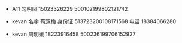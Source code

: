 - A11
  勾明凤 15023326229 500102199802121742

- kevan
  名字 苟双梅
  身份证 513723200108171568
  电话 18384066280
- kevan
  周明媛 18223916458 500236199706152927
